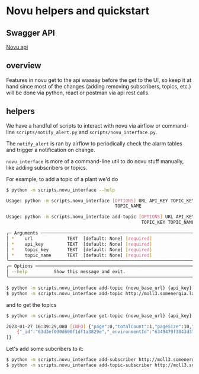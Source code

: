 # Novu helpers and quickstart

## Swagger API

[Novu api](https://api.novu.co/api/)

## overview

Features in novu get to the api waaaay before the get to the UI, so keep it at hand since most of the changes (adding removing subscribers, topics, etc.) will be done via python, react or postman via api rest calls.

## helpers

We have a handful of scripts to interact with novu via airflow or command-line `scripts/notify_alert.py` and `scripts/novu_interface.py`.

The `notify_alert` is ran by airflow to periodically check the alarm tables and trigger a notification on change.

`novu_interface` is more of a command-line util to do novu stuff manually, like adding subscribers or topics.

For example, to add a topic of a plant we'd do

```bash
$ python -m scripts.novu_interface --help

Usage: python -m scripts.novu_interface [OPTIONS] URL API_KEY TOPIC_KEY
                                         TOPIC_NAME

Usage: python -m scripts.novu_interface add-topic [OPTIONS] URL API_KEY
                                                   TOPIC_KEY TOPIC_NAME

╭─ Arguments ────────────────────────────────────────────────────────────╮
│ *    url             TEXT  [default: None] [required]                  │
│ *    api_key         TEXT  [default: None] [required]                  │
│ *    topic_key       TEXT  [default: None] [required]                  │
│ *    topic_name      TEXT  [default: None] [required]                  │
╰────────────────────────────────────────────────────────────────────────╯
╭─ Options ──────────────────────────────────────────────────────────────╮
│ --help          Show this message and exit.                            │
╰────────────────────────────────────────────────────────────────────────╯
```

```bash
$ python -m scripts.novu_interface add-topic {novu_base_url} {api_key} {topic_key} {topic_name}
$ python -m scripts.novu_interface add-topic http://moll3.somenergia.lan:3000/v1 {api_key} asomada-topic-1 "asomada general topic"
```
and to get the topics

```bash
$ python -m scripts.novu_interface get-topic {novu_base_url} {api_key} {topic_key} {topic_name}

2023-01-27 16:39:29,080 [INFO] {"page":0,"totalCount":1,"pageSize":10,"data":[
    {"_id":"63d3ef030d600f1df1a3829e","_environmentId":"6349479f3043d373c3d5fc07","_organizationId":"6349479f3043d373c3d5fc02","key":"asomada-topic-1","name":"asomada general topic","subscribers":[]}
]}
```

Let's add some subcribers to it:

```bash
$ python -m scripts.novu_interface add-subscriber http://moll3.somenergia.lan:3000/v1 {api_key} pol_recipient
$ python -m scripts.novu_interface add-topic-subscriber http://moll3.somenergia.lan:3000/v1 {api_key} asomada-topic-1 pol_recipient
```




